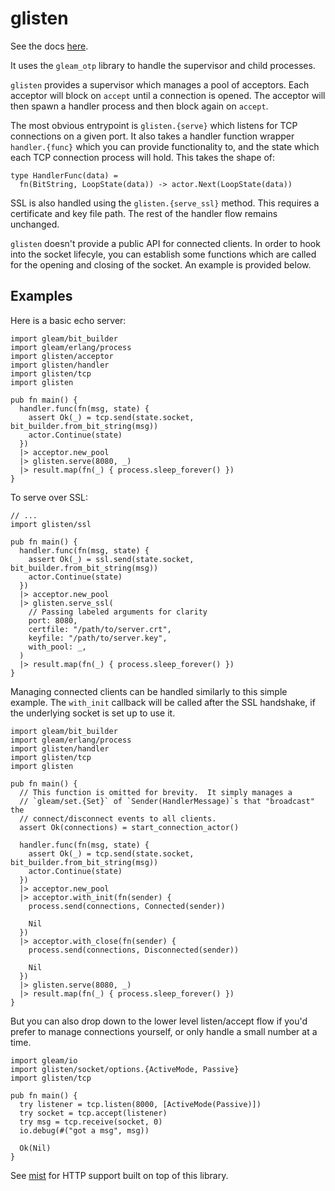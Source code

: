 # glisten

See the docs [here](https://hexdocs.pm/glisten/).

It uses the `gleam_otp` library to handle the supervisor and child processes.

`glisten` provides a supervisor which manages a pool of acceptors. Each acceptor
will block on `accept` until a connection is opened.  The acceptor will then
spawn a handler process and then block again on `accept`.

The most obvious entrypoint is `glisten.{serve}` which listens for TCP
connections on a given port.  It also takes a handler function wrapper
`handler.{func}` which you can provide functionality to, and the state which
each TCP connection process will hold.  This takes the shape of:

```gleam
type HandlerFunc(data) =
  fn(BitString, LoopState(data)) -> actor.Next(LoopState(data))
```

SSL is also handled using the `glisten.{serve_ssl}` method.  This requires a
certificate and key file path.  The rest of the handler flow remains unchanged.

`glisten` doesn't provide a public API for connected clients.  In order to hook
into the socket lifecyle, you can establish some functions which are called
for the opening and closing of the socket.  An example is provided below.

## Examples

Here is a basic echo server:

```gleam
import gleam/bit_builder
import gleam/erlang/process
import glisten/acceptor
import glisten/handler
import glisten/tcp
import glisten

pub fn main() {
  handler.func(fn(msg, state) {
    assert Ok(_) = tcp.send(state.socket, bit_builder.from_bit_string(msg))
    actor.Continue(state)
  })
  |> acceptor.new_pool
  |> glisten.serve(8080, _)
  |> result.map(fn(_) { process.sleep_forever() })
}
```

To serve over SSL:

```gleam
// ...
import glisten/ssl

pub fn main() {
  handler.func(fn(msg, state) {
    assert Ok(_) = ssl.send(state.socket, bit_builder.from_bit_string(msg))
    actor.Continue(state)
  })
  |> acceptor.new_pool
  |> glisten.serve_ssl(
    // Passing labeled arguments for clarity
    port: 8080,
    certfile: "/path/to/server.crt",
    keyfile: "/path/to/server.key",
    with_pool: _,
  )
  |> result.map(fn(_) { process.sleep_forever() })
}
```

Managing connected clients can be handled similarly to this simple example.
The `with_init` callback will be called after the SSL handshake, if the
underlying socket is set up to use it.

```gleam
import gleam/bit_builder
import gleam/erlang/process
import glisten/handler
import glisten/tcp
import glisten

pub fn main() {
  // This function is omitted for brevity.  It simply manages a
  // `gleam/set.{Set}` of `Sender(HandlerMessage)`s that "broadcast" the
  // connect/disconnect events to all clients.
  assert Ok(connections) = start_connection_actor()

  handler.func(fn(msg, state) {
    assert Ok(_) = tcp.send(state.socket, bit_builder.from_bit_string(msg))
    actor.Continue(state)
  })
  |> acceptor.new_pool
  |> acceptor.with_init(fn(sender) {
    process.send(connections, Connected(sender))

    Nil
  })
  |> acceptor.with_close(fn(sender) {
    process.send(connections, Disconnected(sender))

    Nil
  })
  |> glisten.serve(8080, _)
  |> result.map(fn(_) { process.sleep_forever() })
}
```

But you can also drop down to the lower level listen/accept flow if you'd prefer
to manage connections yourself, or only handle a small number at a time.

```gleam
import gleam/io
import glisten/socket/options.{ActiveMode, Passive}
import glisten/tcp

pub fn main() {
  try listener = tcp.listen(8000, [ActiveMode(Passive)])
  try socket = tcp.accept(listener)
  try msg = tcp.receive(socket, 0)
  io.debug(#("got a msg", msg))

  Ok(Nil)
}
```

See [mist](https://github.com/rawhat/mist) for HTTP support built on top of
this library.
